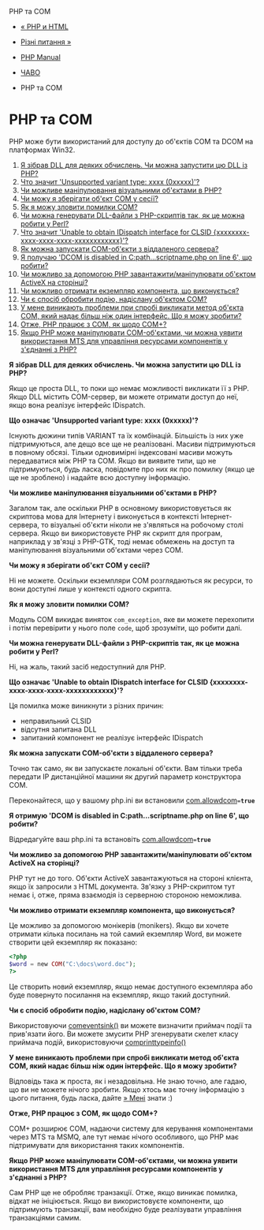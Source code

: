PHP та COM

-   [« PHP и HTML](faq.html.md)
    
-   [Різні питання »](faq.misc.md)
    
-   [PHP Manual](index.md)
    
-   [ЧАВО](faq.md)
    
-   PHP та COM
    

# PHP та COM

PHP може бути використаний для доступу до об'єктів COM та DCOM на платформах Win32.

1.  [Я зібрав DLL для деяких обчислень. Чи можна запустити цю DLL із PHP?](#faq.com.q1)
2.  [Что значит 'Unsupported variant type: xxxx (0xxxxx)'?](#faq.com.q2)
3.  [Чи можливе маніпулювання візуальними об'єктами в PHP?](#faq.com.q3)
4.  [Чи можу я зберігати об'єкт COM у сесії?](#faq.com.q4)
5.  [Як я можу зловити помилки COM?](#faq.com.q5)
6.  [Чи можна генерувати DLL-файли з PHP-скриптів так, як це можна робити у Perl?](#faq.com.q6)
7.  [Что значит 'Unable to obtain IDispatch interface for CLSID {xxxxxxxx-xxxx-xxxx-xxxx-xxxxxxxxxxxx}'?](#faq.com.q7)
8.  [Як можна запускати COM-об'єкти з віддаленого сервера?](#faq.com.q8)
9.  [Я получаю 'DCOM is disabled in C:path...scriptname.php on line 6', що робити?](#faq.com.q9)
10.  [Чи можливо за допомогою PHP завантажити/маніпулювати об'єктом ActiveX на сторінці?](#faq.com.q10)
11.  [Чи можливо отримати екземпляр компонента, що виконується?](#faq.com.q11)
12.  [Чи є спосіб обробити подію, надіслану об'єктом COM?](#faq.com.q12)
13.  [У мене виникають проблеми при спробі викликати метод об'єкта COM, який надає більш ніж один інтерфейс. Що я можу зробити?](#faq.com.q13)
14.  [Отже, PHP працює з COM, як щодо COM+?](#faq.com.q14)
15.  [Якщо PHP може маніпулювати COM-об'єктами, чи можна уявити використання MTS для управління ресурсами компонентів у з'єднанні з PHP?](#faq.com.q15)

**Я зібрав DLL для деяких обчислень. Чи можна запустити цю DLL із PHP?**

Якщо це проста DLL, то поки що немає можливості викликати її з PHP. Якщо DLL містить COM-сервер, ви можете отримати доступ до неї, якщо вона реалізує інтерфейс IDispatch.

**Що означає 'Unsupported variant type: xxxx (0xxxxx)'?**

Існують дюжини типів VARIANT та їх комбінацій. Більшість із них уже підтримуються, але дещо все ще не реалізовані. Масиви підтримуються в повному обсязі. Тільки одновимірні індексовані масиви можуть передаватися між PHP та COM. Якщо ви виявите типи, що не підтримуються, будь ласка, повідомте про них як про помилку (якщо це ще не зроблено) і надайте всю доступну інформацію.

**Чи можливе маніпулювання візуальними об'єктами в PHP?**

Загалом так, але оскільки PHP в основному використовується як скриптова мова для Інтернету і виконується в контексті Інтернет-сервера, то візуальні об'єкти ніколи не з'являться на робочому столі сервера. Якщо ви використовуєте PHP як скрипт для програм, наприклад у зв'язці з PHP-GTK, тоді немає обмежень на доступ та маніпулювання візуальними об'єктами через COM.

**Чи можу я зберігати об'єкт COM у сесії?**

Ні не можете. Оскільки екземпляри COM розглядаються як ресурси, то вони доступні лише у контексті одного скрипта.

**Як я можу зловити помилки COM?**

Модуль COM викидає виняток `com_exception`, яке ви можете перехопити і потім перевірити у нього поле `code`, щоб зрозуміти, що робити далі.

**Чи можна генерувати DLL-файли з PHP-скриптів так, як це можна робити у Perl?**

Ні, на жаль, такий засіб недоступний для PHP.

**Що означає 'Unable to obtain IDispatch interface for CLSID {xxxxxxxx-xxxx-xxxx-xxxx-xxxxxxxxxxxx}'?**

Ця помилка може виникнути з різних причин:

-   неправильний CLSID
-   відсутня запитана DLL
-   запитаний компонент не реалізує інтерфейс IDispatch

**Як можна запускати COM-об'єкти з віддаленого сервера?**

Точно так само, як ви запускаєте локальні об'єкти. Вам тільки треба передати IP дистанційної машини як другий параметр конструктора COM.

Переконайтеся, що у вашому php.ini ви встановили [com.allowdcom](com.configuration.html#ini.com.allow-dcom)`=`**`true`**

**Я отримую 'DCOM is disabled in C:path...scriptname.php on line 6', що робити?**

Відредагуйте ваш php.ini та встановіть [com.allowdcom](com.configuration.html#ini.com.allow-dcom)`=`**`true`**

**Чи можливо за допомогою PHP завантажити/маніпулювати об'єктом ActiveX на сторінці?**

PHP тут не до того. Об'єкти ActiveX завантажуються на стороні клієнта, якщо їх запросили з HTML документа. Зв'язку з PHP-скриптом тут немає і, отже, пряма взаємодія із серверною стороною неможлива.

**Чи можливо отримати екземпляр компонента, що виконується?**

Це можливо за допомогою монікерів (monikers). Якщо ви хочете отримати кілька посилань на той самий екземпляр Word, ви можете створити цей екземпляр як показано:

```php
<?php
$word = new COM("C:\docs\word.doc");
?>
```

Це створить новий екземпляр, якщо немає доступного екземпляра або буде повернуто посилання на екземпляр, якщо такий доступний.

**Чи є спосіб обробити подію, надіслану об'єктом COM?**

Використовуючи [comeventsink()](function.com-event-sink.html) ви можете визначити приймач події та прив'язати його. Ви можете змусити PHP згенерувати скелет класу приймача подій, використовуючи [comprinttypeinfo()](function.com-print-typeinfo.html)

**У мене виникають проблеми при спробі викликати метод об'єкта COM, який надає більш ніж один інтерфейс. Що я можу зробити?**

Відповідь така ж проста, як і незадовільна. Не знаю точно, але гадаю, що ви не можете нічого зробити. Якщо хтось має точну інформацію з цього питання, будь ласка, дайте [» Мені](mailto:harald.radi@nme.at) знати :)

**Отже, PHP працює з COM, як щодо COM+?**

COM+ розширює COM, надаючи систему для керування компонентами через MTS та MSMQ, але тут немає нічого особливого, що PHP має підтримувати для використання таких компонентів.

**Якщо PHP може маніпулювати COM-об'єктами, чи можна уявити використання MTS для управління ресурсами компонентів у з'єднанні з PHP?**

Сам PHP ще не обробляє транзакції. Отже, якщо виникає помилка, відкат не ініціюється. Якщо ви використовуєте компоненти, що підтримують транзакції, вам необхідно буде реалізувати управління транзакціями самим.